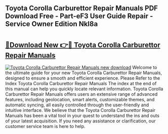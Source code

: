 ## Toyota Corolla Carburettor Repair Manuals PDF Download Free - Part-eF3 User Guide Repair - Service Owner Edition Nkl8a

# <h2><a href="http://bc5267.oget.top/?id=Toyota+Corolla+Carburettor+Repair+Manuals">🔗Download New 👉🔴 Toyota Corolla Carburettor Repair Manuals</a></h2>

[![Toyota Corolla Carburettor Repair Manuals new download](https://i.imgur.com/5g1atiW.png)](http://bc5267.oget.top/?id=Toyota+Corolla+Carburettor+Repair+Manuals)
Welcome to the ultimate guide for your new Toyota Corolla Carburettor Repair Manuals, designed to ensure a smooth and efficient experience. Please Refer to the Index Toyota Corolla Carburettor Repair Manuals The index at the end of this manual can help you quickly locate relevant information. Toyota Corolla Carburettor Repair Manuals offers users an extensive range of advanced features, including geolocation, smart alerts, customizable themes, and automatic syncing, all easily controlled through the user-friendly and intuitive interface. We believe that the Toyota Corolla Carburettor Repair Manuals has been a vital tool in your quest to understand the ins and outs of your latest acquisition. If you need any assistance or clarification, our customer service team is here to help.
